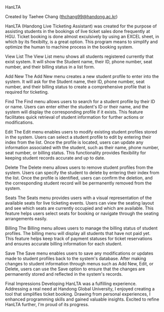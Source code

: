 HanLTA

Created by Taehee Chang (thchang99@handong.ac.kr)


HanLTA (Handong Live Ticketing Assistant) was created for the purpose of assisting students in the bookings of live ticket sales done frequently at HGU. Ticket booking is done almost exculsively by using an EXCEL sheet, in which by its flexibilty, is a great option. This program means to simplify and optimize the human to machine process in the booking system.

View List
The View List menu shows all students registered currently that exist system. It will show the Student name, their ID, phone number, seat number, and their billing status in a list form. 

Add New
The Add New menu creates a new student profile to enter into the system. It will ask for the Student name, their ID, phone number, seat number, and their billing status to create a comprehensive profile that is required for ticketing.

Find
The Find menu allows users to search for a student profile by their ID or name. Users can enter either the student's ID or their name, and the system will display the corresponding profile if it exists. This feature facilitates quick retrieval of student information for further actions or modifications.

Edit
The Edit menu enables users to modify existing student profiles stored in the system. Users can select a student profile to edit by entering their index from the list. Once the profile is located, users can update any information associated with the student, such as their name, phone number, seat number, or billing status. This functionality provides flexibility for keeping student records accurate and up to date.

Delete
The Delete menu allows users to remove student profiles from the system. Users can specify the student to delete by entering their index from the list. Once the profile is identified, users can confirm the deletion, and the corresponding student record will be permanently removed from the system. 

Seats
The Seats menu provides users with a visual representation of the available seats for live ticketing events. Users can view the seating layout and see which seats are currently occupied and which are available. This feature helps users select seats for booking or navigate through the seating arrangements easily.

Billing
The Billing menu allows users to manage the billing status of student profiles. The billing menu will display all students that have not paid yet. This feature helps keep track of payment statuses for ticket reservations and ensures accurate billing information for each student.

Save
The Save menu enables users to save any modifications or updates made to student profiles back to the system's database. After making changes to student information through menus such as Add New, Edit, or Delete, users can use the Save option to ensure that the changes are permanently stored and reflected in the system's records. 

Final Impressions
Developing HanLTA was a fulfilling experience. Addressing a real need at Handong Global University, I enjoyed creating a tool that simplifies ticket booking. Drawing from personal experiences, I enhanced programming skills and gained valuable insights. Excited to refine HanLTA further, I'm proud of its progress.